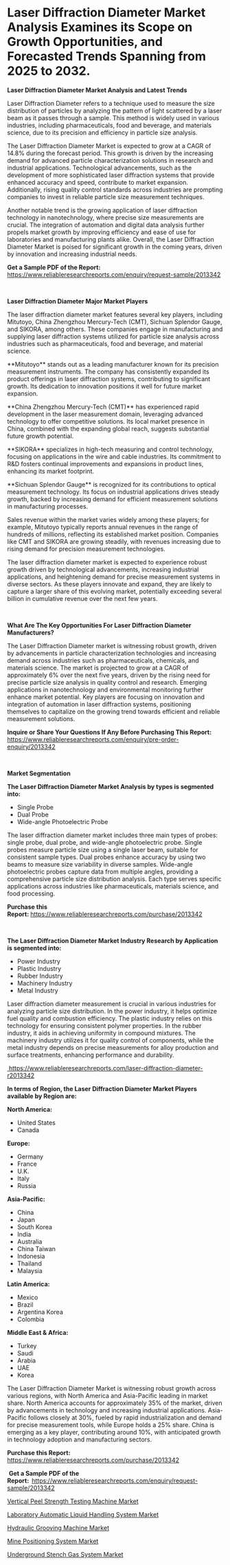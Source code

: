 <p><h1>Laser Diffraction Diameter Market Analysis Examines its Scope on Growth Opportunities, and Forecasted Trends Spanning from 2025 to 2032.</h1></p><p><strong>Laser Diffraction Diameter Market Analysis and Latest Trends</strong></p>
<p><p>Laser Diffraction Diameter refers to a technique used to measure the size distribution of particles by analyzing the pattern of light scattered by a laser beam as it passes through a sample. This method is widely used in various industries, including pharmaceuticals, food and beverage, and materials science, due to its precision and efficiency in particle size analysis.</p><p>The Laser Diffraction Diameter Market is expected to grow at a CAGR of 14.8% during the forecast period. This growth is driven by the increasing demand for advanced particle characterization solutions in research and industrial applications. Technological advancements, such as the development of more sophisticated laser diffraction systems that provide enhanced accuracy and speed, contribute to market expansion. Additionally, rising quality control standards across industries are prompting companies to invest in reliable particle size measurement techniques. </p><p>Another notable trend is the growing application of laser diffraction technology in nanotechnology, where precise size measurements are crucial. The integration of automation and digital data analysis further propels market growth by improving efficiency and ease of use for laboratories and manufacturing plants alike. Overall, the Laser Diffraction Diameter Market is poised for significant growth in the coming years, driven by innovation and increasing industrial needs.</p></p>
<p><strong>Get a Sample PDF of the Report:&nbsp;</strong> <a href="https://www.reliableresearchreports.com/enquiry/request-sample/2013342?utm_campaign=31&utm_medium=2&utm_source=Github&utm_content=ia&utm_term=02032025&utm_id=laser-diffraction-diameter">https://www.reliableresearchreports.com/enquiry/request-sample/2013342</a></p>
<p>&nbsp;</p>
<p><strong>Laser Diffraction Diameter Major Market Players</strong></p>
<p><p>The laser diffraction diameter market features several key players, including Mitutoyo, China Zhengzhou Mercury-Tech (CMT), Sichuan Splendor Gauge, and SIKORA, among others. These companies engage in manufacturing and supplying laser diffraction systems utilized for particle size analysis across industries such as pharmaceuticals, food and beverage, and material science.</p><p>**Mitutoyo** stands out as a leading manufacturer known for its precision measurement instruments. The company has consistently expanded its product offerings in laser diffraction systems, contributing to significant growth. Its dedication to innovation positions it well for future market expansion.</p><p>**China Zhengzhou Mercury-Tech (CMT)** has experienced rapid development in the laser measurement domain, leveraging advanced technology to offer competitive solutions. Its local market presence in China, combined with the expanding global reach, suggests substantial future growth potential.</p><p>**SIKORA** specializes in high-tech measuring and control technology, focusing on applications in the wire and cable industries. Its commitment to R&D fosters continual improvements and expansions in product lines, enhancing its market footprint.</p><p>**Sichuan Splendor Gauge** is recognized for its contributions to optical measurement technology. Its focus on industrial applications drives steady growth, backed by increasing demand for efficient measurement solutions in manufacturing processes.</p><p>Sales revenue within the market varies widely among these players; for example, Mitutoyo typically reports annual revenues in the range of hundreds of millions, reflecting its established market position. Companies like CMT and SIKORA are growing steadily, with revenues increasing due to rising demand for precision measurement technologies.</p><p>The laser diffraction diameter market is expected to experience robust growth driven by technological advancements, increasing industrial applications, and heightening demand for precise measurement systems in diverse sectors. As these players innovate and expand, they are likely to capture a larger share of this evolving market, potentially exceeding several billion in cumulative revenue over the next few years.</p></p>
<p>&nbsp;</p>
<p><strong>What Are The Key Opportunities For Laser Diffraction Diameter Manufacturers?</strong></p>
<p><p>The Laser Diffraction Diameter market is witnessing robust growth, driven by advancements in particle characterization technologies and increasing demand across industries such as pharmaceuticals, chemicals, and materials science. The market is projected to grow at a CAGR of approximately 6% over the next five years, driven by the rising need for precise particle size analysis in quality control and research. Emerging applications in nanotechnology and environmental monitoring further enhance market potential. Key players are focusing on innovation and integration of automation in laser diffraction systems, positioning themselves to capitalize on the growing trend towards efficient and reliable measurement solutions.</p></p>
<p><strong>Inquire or Share Your Questions If Any Before Purchasing This Report:</strong> <a href="https://www.reliableresearchreports.com/enquiry/pre-order-enquiry/2013342?utm_campaign=31&utm_medium=2&utm_source=Github&utm_content=ia&utm_term=02032025&utm_id=laser-diffraction-diameter">https://www.reliableresearchreports.com/enquiry/pre-order-enquiry/2013342</a></p>
<p>&nbsp;</p>
<p><strong>Market Segmentation</strong></p>
<p><strong>The Laser Diffraction Diameter Market Analysis by types is segmented into:</strong></p>
<p><ul><li>Single Probe</li><li>Dual Probe</li><li>Wide-angle Photoelectric Probe</li></ul></p>
<p><p>The laser diffraction diameter market includes three main types of probes: single probe, dual probe, and wide-angle photoelectric probe. Single probes measure particle size using a single laser beam, suitable for consistent sample types. Dual probes enhance accuracy by using two beams to measure size variability in diverse samples. Wide-angle photoelectric probes capture data from multiple angles, providing a comprehensive particle size distribution analysis. Each type serves specific applications across industries like pharmaceuticals, materials science, and food processing.</p></p>
<p><strong>Purchase this Report:&nbsp;</strong><a href="https://www.reliableresearchreports.com/purchase/2013342?utm_campaign=31&utm_medium=2&utm_source=Github&utm_content=ia&utm_term=02032025&utm_id=laser-diffraction-diameter">https://www.reliableresearchreports.com/purchase/2013342</a></p>
<p>&nbsp;</p>
<p><strong>The Laser Diffraction Diameter Market Industry Research by Application is segmented into:</strong></p>
<p><ul><li>Power Industry</li><li>Plastic Industry</li><li>Rubber Industry</li><li>Machinery Industry</li><li>Metal Industry</li></ul></p>
<p><p>Laser diffraction diameter measurement is crucial in various industries for analyzing particle size distribution. In the power industry, it helps optimize fuel quality and combustion efficiency. The plastic industry relies on this technology for ensuring consistent polymer properties. In the rubber industry, it aids in achieving uniformity in compound mixtures. The machinery industry utilizes it for quality control of components, while the metal industry depends on precise measurements for alloy production and surface treatments, enhancing performance and durability.</p></p>
<p><a href="https://www.reliableresearchreports.com/laser-diffraction-diameter-r2013342?utm_campaign=31&utm_medium=2&utm_source=Github&utm_content=ia&utm_term=02032025&utm_id=laser-diffraction-diameter">&nbsp;https://www.reliableresearchreports.com/laser-diffraction-diameter-r2013342</a></p>
<p><strong>In terms of Region, the Laser Diffraction Diameter Market Players available by Region are:</strong></p>
<p>
    <p> <strong> North America: </strong>
        <ul>
            <li>United States</li>
            <li>Canada</li>
        </ul>
        </p> 
    <p> <strong> Europe: </strong>
        <ul>
            <li>Germany</li>
            <li>France</li>
            <li>U.K.</li>
            <li>Italy</li>
            <li>Russia</li>
        </ul>
        </p> 
    <p> <strong> Asia-Pacific: </strong>
        <ul>
            <li>China</li>
            <li>Japan</li>
            <li>South Korea</li>
            <li>India</li>
            <li>Australia</li>
            <li>China Taiwan</li>
            <li>Indonesia</li>
            <li>Thailand</li>
            <li>Malaysia</li>
        </ul>
        </p> 
    <p> <strong> Latin America: </strong>
        <ul>
            <li>Mexico</li>
            <li>Brazil</li>
            <li>Argentina Korea</li>
            <li>Colombia</li>
        </ul>
        </p> 
    <p> <strong> Middle East & Africa: </strong>
        <ul>
            <li>Turkey</li>
            <li>Saudi</li>
            <li>Arabia</li>
            <li>UAE</li>
            <li>Korea</li>
        </ul>
    </p>
    </p>
<p><p>The Laser Diffraction Diameter Market is witnessing robust growth across various regions, with North America and Asia-Pacific leading in market share. North America accounts for approximately 35% of the market, driven by advancements in technology and increasing industrial applications. Asia-Pacific follows closely at 30%, fueled by rapid industrialization and demand for precise measurement tools, while Europe holds a 25% share. China is emerging as a key player, contributing around 10%, with anticipated growth in technology adoption and manufacturing sectors.</p></p>
<p><strong>Purchase this Report: </strong><a href="https://www.reliableresearchreports.com/purchase/2013342?utm_campaign=31&utm_medium=2&utm_source=Github&utm_content=ia&utm_term=02032025&utm_id=laser-diffraction-diameter">https://www.reliableresearchreports.com/purchase/2013342</a></p>
<p>&nbsp;<strong>Get a Sample PDF of the Report:&nbsp;&nbsp;</strong><a href="https://www.reliableresearchreports.com/enquiry/request-sample/2013342?utm_campaign=31&utm_medium=2&utm_source=Github&utm_content=ia&utm_term=02032025&utm_id=laser-diffraction-diameter">https://www.reliableresearchreports.com/enquiry/request-sample/2013342</a></p>
<p><strong></strong></p>
<p><p><a href="https://github.com/godutetraeva/Market-Research-Report-List-1/blob/main/vertical-peel-strength-testing-machine-market.md?utm_campaign=31&utm_medium=2&utm_source=Github&utm_content=ia&utm_term=02032025&utm_id=laser-diffraction-diameter">Vertical Peel Strength Testing Machine Market</a></p><p><a href="https://github.com/boccalyver5k/Market-Research-Report-List-1/blob/main/laboratory-automatic-liquid-handling-system-market.md?utm_campaign=31&utm_medium=2&utm_source=Github&utm_content=ia&utm_term=02032025&utm_id=laser-diffraction-diameter">Laboratory Automatic Liquid Handling System Market</a></p><p><a href="https://github.com/kirstejuvet/Market-Research-Report-List-1/blob/main/hydraulic-grooving-machine-market.md?utm_campaign=31&utm_medium=2&utm_source=Github&utm_content=ia&utm_term=02032025&utm_id=laser-diffraction-diameter">Hydraulic Grooving Machine Market</a></p><p><a href="https://github.com/hamremunazm4/Market-Research-Report-List-1/blob/main/mine-positioning-system-market.md?utm_campaign=31&utm_medium=2&utm_source=Github&utm_content=ia&utm_term=02032025&utm_id=laser-diffraction-diameter">Mine Positioning System Market</a></p><p><a href="https://github.com/jhoonatsev/Market-Research-Report-List-1/blob/main/underground-stench-gas-system-market.md?utm_campaign=31&utm_medium=2&utm_source=Github&utm_content=ia&utm_term=02032025&utm_id=laser-diffraction-diameter">Underground Stench Gas System Market</a></p></p>